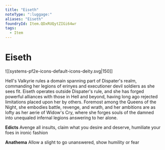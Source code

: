 ```yaml
---
title: "Eiseth"
noteType: ":luggage:"
aliases: "Eiseth"
foundryId: Item.QDxRUQytZIGi64wr
tags:
  - Item
---
```


# Eiseth
![[systems-pf2e-icons-default-icons-deity.svg|150]]

Hell's Valkyrie rules a domain spanning part of Dispater's realm, commanding her legions of erinyes and executioner devil soldiers as she sees fit. Eiseth operates outside Dispater's rule, and she has forged powerful alliances with those in Hell and beyond, having long ago rejected limitations placed upon her by others. Foremost among the Queens of the Night, she embodies battle, revenge, and wrath, and her ambitions are as lofty as her aerie of Widow's Cry, where she forges souls of the damned into unequaled infernal legions answering to her alone.

**Edicts** Avenge all insults, claim what you desire and deserve, humiliate your foes in ironic fashion

**Anathema** Allow a slight to go unanswered, show humility or fear
